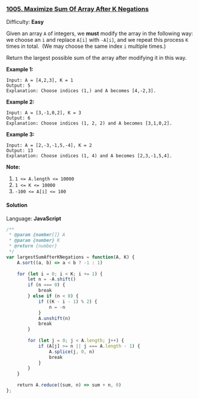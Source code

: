 ### [1005\. Maximize Sum Of Array After K Negations](https://leetcode.com/problems/maximize-sum-of-array-after-k-negations/)

Difficulty: **Easy**


Given an array `A` of integers, we **must** modify the array in the following way: we choose an `i` and replace `A[i]` with `-A[i]`, and we repeat this process `K` times in total.  (We may choose the same index `i` multiple times.)

Return the largest possible sum of the array after modifying it in this way.

**Example 1:**

```
Input: A = [4,2,3], K = 1
Output: 5
Explanation: Choose indices (1,) and A becomes [4,-2,3].
```


**Example 2:**

```
Input: A = [3,-1,0,2], K = 3
Output: 6
Explanation: Choose indices (1, 2, 2) and A becomes [3,1,0,2].
```


**Example 3:**

```
Input: A = [2,-3,-1,5,-4], K = 2
Output: 13
Explanation: Choose indices (1, 4) and A becomes [2,3,-1,5,4].
```


**Note:**

1.  `1 <= A.length <= 10000`
2.  `1 <= K <= 10000`
3.  `-100 <= A[i] <= 100`


#### Solution

Language: **JavaScript**

```javascript
/**
 * @param {number[]} A
 * @param {number} K
 * @return {number}
 */
var largestSumAfterKNegations = function(A, K) {
    A.sort((a, b) => a < b ? -1 : 1)
​
    for (let i = 0; i < K; i += 1) {
        let n = -A.shift()
        if (n === 0) {
            break
        } else if (n < 0) {
            if ((K - i - 1) % 2) {
                n = -n
            }
            A.unshift(n)
            break
        }
        
        for (let j = 0; j < A.length; j++) {
            if (A[j] >= n || j === A.length - 1) {
                A.splice(j, 0, n)
                break
            }
        }
    }
​
    return A.reduce((sum, n) => sum + n, 0)
};
```